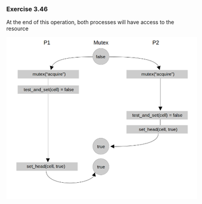 ### Exercise 3.46
At the end of this operation, both processes will have access to the resource

![diagram](https://github.com/jonathantorres/bookshelf/blob/master/sicp-js/img/3.46.png)
